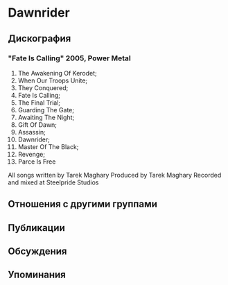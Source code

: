 # Dawnrider



## Дискография

### "Fate Is Calling" 2005, Power Metal

1. The Awakening Of Kerodet; 
2. When Our Troops Unite; 
3. They Conquered; 
4. Fate Is Calling; 
5. The Final Trial; 
6. Guarding The Gate; 
7. Awaiting The Night; 
8. Gift Of Dawn; 
9. Assassin; 
10. Dawnrider; 
11. Master Of The Black; 
12. Revenge; 
13. Parce Is Free

All songs written by Tarek Maghary
Produced by Tarek Maghary
Recorded and mixed at Steelpride Studios


## Отношения с другими группами


## Публикации


## Обсуждения


## Упоминания

